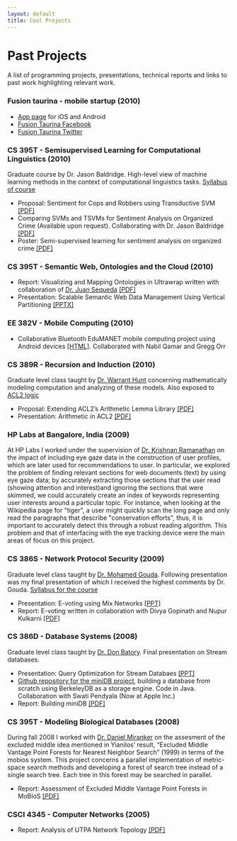 ```yaml
---
layout: default
title: Cool Projects
---
```


# Past Projects

A list of programming projects, presentations, technical reports and links to past work highlighting relevant work.

### Fusion taurina - mobile startup (2010)

* [App page][ftapp] for iOS and Android
* [Fusion Taurina Facebook][ftfb]
* [Fusion Taurina Twitter][fttwi]

[ftapp]: http://www.mitorobravo.info/
[ftfb]: https://www.facebook.com/ftaurina/
[fttwi]: https://twitter.com/ftaurina

### CS 395T - Semisupervised Learning for Computational Linguistics (2010)

Graduate course by Dr. Jason Baldridge. High-level view of machine learning methods in the context of computational linguistics tasks. [Syllabus of course][syllabussup]

* Proposal: Sentiment for Cops and Robbers using Transductive SVM [\[PDF\]][supproposal]
* Comparing SVMs and TSVMs for Sentiment Analysis on Organized Crime (Available upon request). Collaborating with Dr. Jason Baldridge [\[PDF\]][suparticle]
* Poster: Semi-supervised learning for sentiment analysis on organized crime [\[PDF\]][supposter]

[syllabussup]: https://sites.google.com/site/sl4clfall2010/
[supproposal]: http://www.guicaro.com/assets/docs/proposal.pdf
[suparticle]: http://www.guicaro.com/assets/docs/sentimentAnalysisTSVM.pdf
[supposter]: http://www.guicaro.com/assets/docs/cabreraPosterSentimentAnalysis.pdf

### CS 395T - Semantic Web, Ontologies and the Cloud (2010)

* Report: Visualizing and Mapping Ontologies in Ultrawrap written with collaboration of [Dr. Juan Sequeda][sequeda] [\[PDF\]][semreport]
* Presentation: Scalable Semantic Web Data Management Using Vertical Partitioning [\[PPTX\]][semppt]

[semreport]: http://www.guicaro.com/assets/docs/ultrawrap.pdf
[semppt]: http://www.guicaro.com/assets/docs/VP.pptx
[sequeda]: http://www.cs.utexas.edu/~jsequeda/ 

### EE 382V - Mobile Computing (2010)

* Collaborative Bluetooth EduMANET mobile computing project using Android devices [\[HTML\]][mobile]. Collaborated with Nabil Qamar and Gregg Orr

[mobile]: http://ows.edb.utexas.edu/site/collaborative-bluetooth-edumanet

### CS 389R - Recursion and Induction (2010)

Graduate level class taught by [Dr. Warrant Hunt][hunt] concerning mathematically modeling computation and analyzing of these models. Also exposed to [ACL2 logic][acl2]

* Proposal: Extending ACL2’s Arithmetic Lemma Library [\[PDF\]][recurproposal]
* Presentation: Arithmetic in ACL2 [\[PDF\]][recurppt]

[hunt]: http://www.cs.utexas.edu/~hunt/
[acl2]: http://www.cs.utexas.edu/users/moore/acl2/
[recurproposal]: http://www.guicaro.com/assets/docs/proposalACL2.pdf
[recurppt]: http://www.guicaro.com/assets/docs/arithmeticInACL2.pdf

### HP Labs at Bangalore, India (2009)

At HP Labs I worked under the supervision of [Dr. Krishnan Ramanathan][krishna] on the impact of including eye gaze data in the construction of user profiles, which are later used for recommendations to user. In particular, we explored the problem of finding relevant sections for web documents (text) by using eye gaze data; by accurately extracting those sections that the user read (showing attention and interest)and ignoring the sections that were skimmed, we could accurately create an index of keywords representing user interests around a particular topic. For instance, when looking at the Wikipedia page for "tiger", a user might quickly scan the long page and only read the paragraphs that describe "conservation efforts", thus, it is important to accurately detect this through a robust reading algorithm. This problem and that of interfacing with the eye tracking device were the main areas of focus on this project.

[krishna]: https://www.linkedin.com/in/rkrish

### CS 386S - Network Protocol Security (2009)

Graduate level class taught by [Dr. Mohamed Gouda][gouda]. Following presentation was my final presentation of which I received the highest comments by Dr. Gouda. [Syllabus for the course][netsylla]

* Presentation: E-voting using Mix Networks [\[PPT\]][netppt]
* Report: E-voting written in collaboration with Divya Gopinath and Nupur Kulkarni [\[PDF\]][netreport]

[gouda]: https://www.cs.utexas.edu/~gouda/
[netsylla]: https://www.cs.utexas.edu/~gouda/CS386S_S09/CS386S_S09.txt
[netppt]: http://www.guicaro.com/assets/docs/cabrera-eVotingUsingMixNets.ppt
[netreport]: http://www.guicaro.com/assets/docs/evotingReport.pdf

### CS 386D - Database Systems (2008)

Graduate level class taught by [Dr. Don Batory][batory]. Final presentation on Stream databases. 

* Presentation: Query Optimization for Stream Databaes [\[PPT\]][dbppt]
* [Github repository for the miniDB project][minidbgit], building a database from scratch using BerkeleyDB as a storage engine. Code in Java. Collaboration with Swati Pendyala (Now at Apple Inc.)
* Report: Building miniDB [\[PDF\]][dbreport]

[batory]: http://www.cs.utexas.edu/~dsb/
[minidbgit]:  https://github.com/guicaro/minidb
[dbppt]: http://www.guicaro.com/assets/docs/cabrera-queryOptimization.ppt
[dbreport]: http://www.guicaro.com/assets/docs/p4_cabrera_pendyala.pdf

### CS 395T - Modeling Biological Databases (2008)

During fall 2008 I worked with [Dr. Daniel Miranker][mobioslab] on the assesment of the excluded middle idea mentioned in Yianilos’ result, “Excluded Middle Vantage Point Forests for Nearest Neighbor Search” (1999) in terms of the mobios system. This project concerns a parallel implementation of metric-space search methods and developing a forest of search tree instead of a single search tree. Each tree in this forest may be searched in parallel.

* Report: Assessment of Excluded Middle Vantage Point Forests in MoBIoS [\[PDF\]][mobiosreport]

[mobiosreport]: http://www.guicaro.com/assets/docs/mobiosReport.pdf
[mobioslab]: https://www.cs.utexas.edu/~miranker/mirankerLab.html

### CSCI 4345 - Computer Networks (2005)

* Report: Analysis of UTPA Network Topology [\[PDF\]][topology]

[topology]: http://www.guicaro.com/assets/docs/Cabrera-UTPANetworkTopology.pdf

